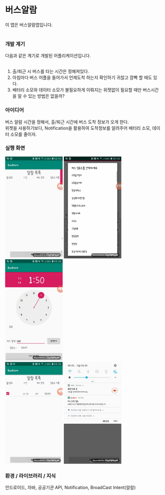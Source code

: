 # 버스알람

이 앱은 버스알람앱입니다.</br></br>

### 개발 계기

다음과 같은 계기로 개발된 어플리케이션입니다.</br>
</br>
1. 출/퇴근 시 버스를 타는 시간은 정해져있다.</br>
2. 아침마다 버스 어플을 들어가서 언제도착 하는지 확인하기 귀찮고 깜빡 할 때도 있다.</br>
3. 배터리 소모와 데이터 소모가 불필요하게 이뤄지는 위젯없이 필요할 때만 버스시간을 알 수 있는 방법은 없을까?</br>

### 아이디어

버스 알람 시간을 정해서, 출/퇴근 시간에 버스 도착 정보가 오게 한다.</br>
위젯을 사용하기보다, Notification을 활용하여 도착정보를 알려주어 배터리 소모, 데이터 소모를 줄이자.</br>

### 실행 화면

![AlarmList](https://github.com/chuuuul/BusApp/blob/master/gitData/0.jpg)
![BusList](https://github.com/chuuuul/BusApp/blob/master/gitData/1.jpg)
![AlarmSetting](https://github.com/chuuuul/BusApp/blob/master/gitData/2.jpg)</br>
![AddedAlarmList](https://github.com/chuuuul/BusApp/blob/master/gitData/3.jpg)
![RunAlarm](https://github.com/chuuuul/BusApp/blob/master/gitData/4.jpg)

### 환경 / 라이브러리 / 지식
안드로이드, 자바, 공공기관 API, Notification, BroadCast Intent(알람)
